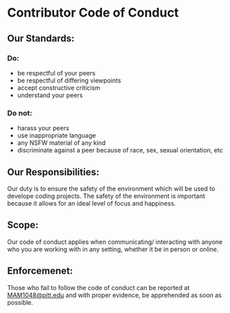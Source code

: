 # Contributor Code of Conduct
## Our Standards:
### Do:
- be respectful of your peers
- be respectful of differing viewpoints
- accept constructive criticism
- understand your peers
### Do not:
- harass your peers
- use inappropriate language
- any NSFW material of any kind 
- discriminate against a peer because of race, sex, sexual orientation, etc
## Our Responsibilities:
Our duty is to ensure the safety of the environment which will be used to develope coding projects. The safety of the environment is important because it allows for an ideal level
of focus and happiness.
## Scope:
Our code of conduct applies when communicating/ interacting with anyone who you are working with in any setting, whether it be in person or online.
## Enforcemenet:
Those who fail to follow the code of conduct can be reported at MAM1048@pitt.edu and with proper evidence, be apprehended as soon as possible. 
